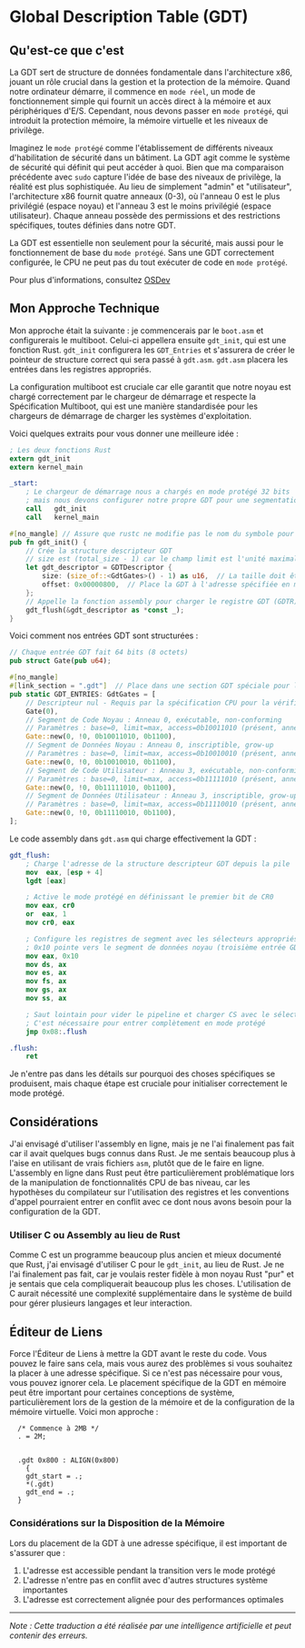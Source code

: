 # Global Description Table (GDT)

## Qu'est-ce que c'est

La GDT sert de structure de données fondamentale dans l'architecture x86, jouant un rôle crucial dans la gestion et la protection de la mémoire. Quand notre ordinateur démarre, il commence en `mode réel`, un mode de fonctionnement simple qui fournit un accès direct à la mémoire et aux périphériques d'E/S. Cependant, nous devons passer en `mode protégé`, qui introduit la protection mémoire, la mémoire virtuelle et les niveaux de privilège.

Imaginez le `mode protégé` comme l'établissement de différents niveaux d'habilitation de sécurité dans un bâtiment. La GDT agit comme le système de sécurité qui définit qui peut accéder à quoi. Bien que ma comparaison précédente avec `sudo` capture l'idée de base des niveaux de privilège, la réalité est plus sophistiquée. Au lieu de simplement "admin" et "utilisateur", l'architecture x86 fournit quatre anneaux (0-3), où l'anneau 0 est le plus privilégié (espace noyau) et l'anneau 3 est le moins privilégié (espace utilisateur). Chaque anneau possède des permissions et des restrictions spécifiques, toutes définies dans notre GDT.

La GDT est essentielle non seulement pour la sécurité, mais aussi pour le fonctionnement de base du `mode protégé`. Sans une GDT correctement configurée, le CPU ne peut pas du tout exécuter de code en `mode protégé`.

Pour plus d'informations, consultez [OSDev](https://wiki.osdev.org/Global_Descriptor_Table)

## Mon Approche Technique

Mon approche était la suivante : je commencerais par le `boot.asm` et configurerais le multiboot. Celui-ci appellera ensuite `gdt_init`, qui est une fonction Rust. `gdt_init` configurera les `GDT_Entries` et s'assurera de créer le pointeur de structure correct qui sera passé à `gdt.asm`. `gdt.asm` placera les entrées dans les registres appropriés.

La configuration multiboot est cruciale car elle garantit que notre noyau est chargé correctement par le chargeur de démarrage et respecte la Spécification Multiboot, qui est une manière standardisée pour les chargeurs de démarrage de charger les systèmes d'exploitation.

Voici quelques extraits pour vous donner une meilleure idée :

```nasm
; Les deux fonctions Rust
extern gdt_init
extern kernel_main

_start:
    ; Le chargeur de démarrage nous a chargés en mode protégé 32 bits
    ; mais nous devons configurer notre propre GDT pour une segmentation appropriée
    call   gdt_init
    call   kernel_main
```

```rust
#[no_mangle] // Assure que rustc ne modifie pas le nom du symbole pour la liaison externe
pub fn gdt_init() {
    // Crée la structure descripteur GDT
    // size est (total_size - 1) car le champ limit est l'unité maximale adressable
    let gdt_descriptor = GDTDescriptor { 
        size: (size_of::<GdtGates>() - 1) as u16,  // La taille doit être inférieure d'une unité à la taille réelle
        offset: 0x00000800,  // Place la GDT à l'adresse spécifiée en mémoire
    }; 
    // Appelle la fonction assembly pour charger le registre GDT (GDTR)
    gdt_flush(&gdt_descriptor as *const _);
}
```

Voici comment nos entrées GDT sont structurées :

```rust
// Chaque entrée GDT fait 64 bits (8 octets)
pub struct Gate(pub u64);  

#[no_mangle]
#[link_section = ".gdt"]  // Place dans une section GDT spéciale pour la liaison
pub static GDT_ENTRIES: GdtGates = [
    // Descripteur nul - Requis par la spécification CPU pour la vérification d'erreurs
    Gate(0),
    // Segment de Code Noyau : Anneau 0, exécutable, non-conforming
    // Paramètres : base=0, limit=max, access=0b10011010 (présent, anneau 0, code), flags=0b1100 (32-bit, granularité 4KB)
    Gate::new(0, !0, 0b10011010, 0b1100),  
    // Segment de Données Noyau : Anneau 0, inscriptible, grow-up
    // Paramètres : base=0, limit=max, access=0b10010010 (présent, anneau 0, données), flags=0b1100 (32-bit, granularité 4KB)
    Gate::new(0, !0, 0b10010010, 0b1100),  
    // Segment de Code Utilisateur : Anneau 3, exécutable, non-conforming
    // Paramètres : base=0, limit=max, access=0b11111010 (présent, anneau 3, code), flags=0b1100 (32-bit, granularité 4KB)
    Gate::new(0, !0, 0b11111010, 0b1100),  
    // Segment de Données Utilisateur : Anneau 3, inscriptible, grow-up
    // Paramètres : base=0, limit=max, access=0b11110010 (présent, anneau 3, données), flags=0b1100 (32-bit, granularité 4KB)
    Gate::new(0, !0, 0b11110010, 0b1100),  
];
```

Le code assembly dans `gdt.asm` qui charge effectivement la GDT :

```nasm
gdt_flush:
    ; Charge l'adresse de la structure descripteur GDT depuis la pile
    mov  eax, [esp + 4]
    lgdt [eax]

    ; Active le mode protégé en définissant le premier bit de CR0
    mov eax, cr0
    or  eax, 1
    mov cr0, eax

    ; Configure les registres de segment avec les sélecteurs appropriés
    ; 0x10 pointe vers le segment de données noyau (troisième entrée GDT)
    mov eax, 0x10
    mov ds, ax
    mov es, ax
    mov fs, ax
    mov gs, ax
    mov ss, ax

    ; Saut lointain pour vider le pipeline et charger CS avec le sélecteur de code noyau (0x08)
    ; C'est nécessaire pour entrer complètement en mode protégé
    jmp 0x08:.flush

.flush:
    ret
```

Je n'entre pas dans les détails sur pourquoi des choses spécifiques se produisent, mais chaque étape est cruciale pour initialiser correctement le mode protégé.

## Considérations

J'ai envisagé d'utiliser l'assembly en ligne, mais je ne l'ai finalement pas fait car il avait quelques bugs connus dans Rust. Je me sentais beaucoup plus à l'aise en utilisant de vrais fichiers `asm`, plutôt que de le faire en ligne. L'assembly en ligne dans Rust peut être particulièrement problématique lors de la manipulation de fonctionnalités CPU de bas niveau, car les hypothèses du compilateur sur l'utilisation des registres et les conventions d'appel pourraient entrer en conflit avec ce dont nous avons besoin pour la configuration de la GDT.

### Utiliser C ou Assembly au lieu de Rust

Comme C est un programme beaucoup plus ancien et mieux documenté que Rust, j'ai envisagé d'utiliser C pour le `gdt_init`, au lieu de Rust. Je ne l'ai finalement pas fait, car je voulais rester fidèle à mon noyau Rust "pur" et je sentais que cela compliquerait beaucoup plus les choses. L'utilisation de C aurait nécessité une complexité supplémentaire dans le système de build pour gérer plusieurs langages et leur interaction.

## Éditeur de Liens

Force l'Éditeur de Liens à mettre la GDT avant le reste du code. Vous pouvez le faire sans cela, mais vous aurez des problèmes si vous souhaitez la placer à une adresse spécifique. Si ce n'est pas nécessaire pour vous, vous pouvez ignorer cela. Le placement spécifique de la GDT en mémoire peut être important pour certaines conceptions de système, particulièrement lors de la gestion de la mémoire et de la configuration de la mémoire virtuelle. Voici mon approche :

```
  /* Commence à 2MB */
  . = 2M;


  .gdt 0x800 : ALIGN(0x800)
    {
    gdt_start = .;
    *(.gdt)
    gdt_end = .;
  }
```

### Considérations sur la Disposition de la Mémoire

Lors du placement de la GDT à une adresse spécifique, il est important de s'assurer que :

1. L'adresse est accessible pendant la transition vers le mode protégé
2. L'adresse n'entre pas en conflit avec d'autres structures système importantes
3. L'adresse est correctement alignée pour des performances optimales

---
_Note : Cette traduction a été réalisée par une intelligence artificielle et peut contenir des erreurs._
